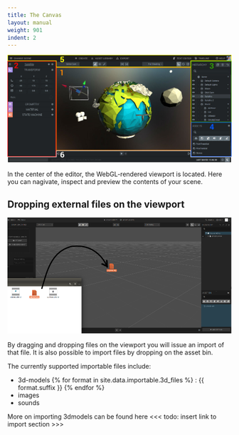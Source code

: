 ```yaml
---
title: The Canvas
layout: manual
weight: 901
indent: 2
---
```


<img class="size-full" src="../annotated-interface1.jpg" alt="annotated interface"/>


In the center of the editor, the WebGL-rendered viewport is located. Here you can nagivate, inspect and preview the contents of your scene.

## Dropping external files on the viewport

<img src="drop.png" alt="Drag drop from file system"/>

By dragging and dropping files on the viewport you will issue an import of that file. It is also possible to import files by dropping on the asset bin.

The currently supported importable files include:

- 3d-models
{% for format in site.data.importable.3d_files %}
  : {{ format.suffix }}
{% endfor %}
- images 
- sounds

More on importing 3dmodels can be found here <<< todo: insert link to import section >>>